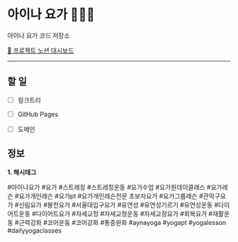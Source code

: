 # 아이나 요가 🧘🏻‍♀️

아이나 요가 코드 저장소

[📝 프로젝트 노션 대시보드](https://www.notion.so/yeriniii/f895e57e400c452bb842cb02e5c21201)

---

## 할 일

- [ ] 링크트리
- [ ] GitHub Pages
- [ ] 도메인


## 정보

**1. 해시태그**

#아이나요가 #요가 #스트레칭 #스트레칭운동 #요가수업 #요가원데이클래스 #요가레슨 #요가개인레슨 #요가pt #요가개인레슨전문 초보자요가 #요가그룹레슨 #관악구요가 #신림요가 #봉천요가 #서울대입구요가 #유연성 #유연성기르기 #유연성운동 #다이어트운동 #다이어트요가 #자세교정 #자세교정운동 #자세교정요가 #회복요가 #재활운동 #근력강화 #코어운동 #코어강화 #통증완화 #aynayoga #yogapt #yogalesson #dailyyogaclasses
